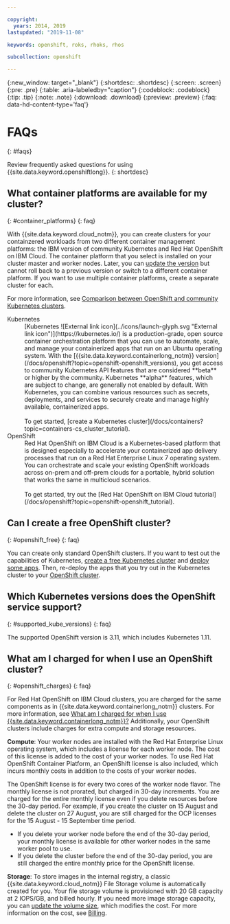 ```yaml
---

copyright:
  years: 2014, 2019
lastupdated: "2019-11-08"

keywords: openshift, roks, rhoks, rhos

subcollection: openshift

---
```


{:new_window: target="_blank"}
{:shortdesc: .shortdesc}
{:screen: .screen}
{:pre: .pre}
{:table: .aria-labeledby="caption"}
{:codeblock: .codeblock}
{:tip: .tip}
{:note: .note}
{:download: .download}
{:preview: .preview}
{:faq: data-hd-content-type='faq'}


# FAQs
{: #faqs}

Review frequently asked questions for using {{site.data.keyword.openshiftlong}}.
{: shortdesc}

## What container platforms are available for my cluster?
{: #container_platforms}
{: faq}

With {{site.data.keyword.cloud_notm}}, you can create clusters for your containzered workloads from two different container management platforms: the IBM version of community Kubernetes and Red Hat OpenShift on IBM Cloud. The container platform that you select is installed on your cluster master and worker nodes. Later, you can [update the version](/docs/openshift?topic=openshift-update) but cannot roll back to a previous version or switch to a different container platform. If you want to use multiple container platforms, create a separate cluster for each.

For more information, see [Comparison between OpenShift and community Kubernetes clusters](/docs/openshift?topic=openshift-why_openshift#openshift_kubernetes).

<dl>
  <dt>Kubernetes</dt>
    <dd>[Kubernetes ![External link icon](../icons/launch-glyph.svg "External link icon")](https://kubernetes.io/) is a production-grade, open source container orchestration platform that you can use to automate, scale, and manage your containerized apps that run on an Ubuntu operating system. With the [{{site.data.keyword.containerlong_notm}} version](/docs/openshift?topic=openshift-openshift_versions), you get access to community Kubernetes API features that are considered **beta** or higher by the community. Kubernetes **alpha** features, which are subject to change, are generally not enabled by default. With Kubernetes, you can combine various resources such as secrets, deployments, and services to securely create and manage highly available, containerized apps.<br><br>
    To get started, [create a Kubernetes cluster](/docs/containers?topic=containers-cs_cluster_tutorial).</dd>
  <dt>OpenShift</dt>
    <dd>Red Hat OpenShift on IBM Cloud is a Kubernetes-based platform that is designed especially to accelerate your containerized app delivery processes that run on a Red Hat Enterprise Linux 7 operating system. You can orchestrate and scale your existing OpenShift workloads across on-prem and off-prem clouds for a portable, hybrid solution that works the same in multicloud scenarios. <br><br>
    To get started, try out the [Red Hat OpenShift on IBM Cloud tutorial](/docs/openshift?topic=openshift-openshift_tutorial).</dd>
</dl>

## Can I create a free OpenShift cluster?
{: #openshift_free}
{: faq}

You can create only standard OpenShift clusters. If you want to test out the capabilities of Kubernetes, [create a free Kubernetes cluster](/docs/containers?topic=containers-getting-started) and [deploy some apps](/docs/containers?topic=containers-app). Then, re-deploy the apps that you try out in the Kubernetes cluster to your [OpenShift cluster](/docs/openshift?topic=openshift-openshift_tutorial#openshift_deploy_app).

## Which Kubernetes versions does the OpenShift service support?
{: #supported_kube_versions}
{: faq}

The supported OpenShift version is 3.11, which includes Kubernetes 1.11.

## What am I charged for when I use an OpenShift cluster?
{: #openshift_charges}
{: faq}

For Red Hat OpenShift on IBM Cloud clusters, you are charged for the same components as in {{site.data.keyword.containerlong_notm}} clusters. For more information, see [What am I charged for when I use {{site.data.keyword.containerlong_notm}}?](/docs/containers?topic=containers-faqs#charges) Additionally, your OpenShift clusters include charges for extra compute and storage resources.

**Compute**: Your worker nodes are installed with the Red Hat Enterprise Linux operating system, which includes a license for each worker node. The cost of this license is added to the cost of your worker nodes. To use Red Hat OpenShift Container Platform, an OpenShift license is also included, which incurs monthly costs in addition to the costs of your worker nodes.

The OpenShift license is for every two cores of the worker node flavor. The monthly license is not prorated, but charged in 30-day increments. You are charged for the entire monthly license even if you delete resources before the 30-day period.  For example, if you create the cluster on 15 August and delete the cluster on 27 August, you are still charged for the OCP licenses for the 15 August - 15 September time period.

* If you delete your worker node before the end of the 30-day period, your monthly license is available for other worker nodes in the same worker pool to use.
* If you delete the cluster before the end of the 30-day period, you are still charged the entire monthly price for the OpenShift license.

**Storage**: To store images in the internal registry, a classic {{site.data.keyword.cloud_notm}} File Storage volume is automatically created for you. Your file storage volume is provisioned with 20 GB capacity at 2 IOPS/GB, and billed hourly. If you need more image storage capacity, you can [update the volume size](/docs/openshift?topic=openshift-openshift-images#storage_internal_registry), which modifies the cost. For more information on the cost, see [Billing](/docs/infrastructure/FileStorage?topic=FileStorage-about).
